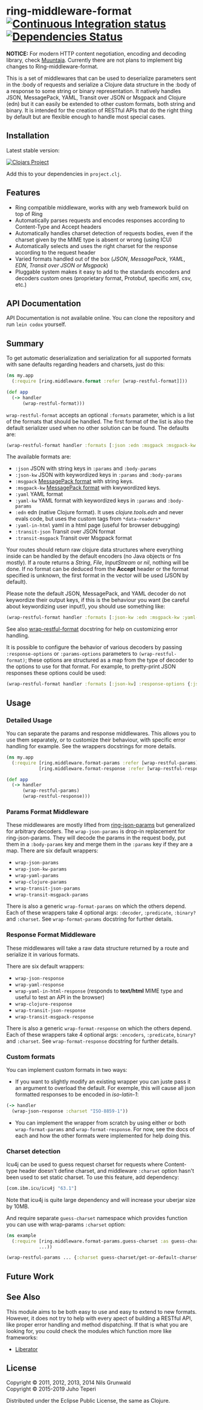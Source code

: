 # ring-middleware-format [![Continuous Integration status](https://secure.travis-ci.org/ngrunwald/ring-middleware-format.png)](http://travis-ci.org/ngrunwald/ring-middleware-format) [![Dependencies Status](http://jarkeeper.com/ngrunwald/ring-middleware-format/status.svg)](http://jarkeeper.com/ngrunwald/ring-middleware-format)

**NOTICE:** For modern HTTP content negotiation, encoding and decoding library, check [Muuntaja](https://github.com/metosin/muuntaja/). Currently there are not plans to implement big changes to Ring-middleware-format.

This is a set of middlewares that can be used to deserialize parameters sent in the :body of requests and serialize a Clojure data structure in the :body of a response to some string or binary representation. It natively handles JSON, MessagePack, YAML, Transit over JSON or Msgpack and Clojure (edn) but it can easily be extended to other custom formats, both string and binary. It is intended for the creation of RESTful APIs that do the right thing by default but are flexible enough to handle most special cases.

## Installation ##

Latest stable version:

[![Clojars Project](http://clojars.org/ring-middleware-format/latest-version.svg)](http://clojars.org/ring-middleware-format)

Add this to your dependencies in `project.clj`.

## Features ##

 - Ring compatible middleware, works with any web framework build on top of Ring
 - Automatically parses requests and encodes responses according to Content-Type and Accept headers
 - Automatically handles charset detection of requests bodies, even if the charset given by the MIME type is absent or wrong (using ICU)
 - Automatically selects and uses the right charset for the response according to the request header
 - Varied formats handled out of the box (*JSON*, *MessagePack*, *YAML*, *EDN*, *Transit over JSON or Msgpack*)
 - Pluggable system makes it easy to add to the standards encoders and decoders custom ones (proprietary format, Protobuf, specific xml, csv, etc.)

## API Documentation ##

<!--Full [API documentation](http://ngrunwald.github.com/ring-middleware-format) is available.-->
API Documentation is not available online. You can clone the repository and run `lein codox` yourself.

## Summary ##

To get automatic deserialization and serialization for all supported formats with sane defaults regarding headers and charsets, just do this:

```clojure
(ns my.app
  (:require [ring.middleware.format :refer [wrap-restful-format]]))

(def app
  (-> handler
      (wrap-restful-format)))
```
`wrap-restful-format` accepts an optional `:formats` parameter, which is a list of the formats that should be handled. The first format of the list is also the default serializer used when no other solution can be found. The defaults are:
```clojure
(wrap-restful-format handler :formats [:json :edn :msgpack :msgpack-kw :yaml :yaml-in-html :transit-json :transit-msgpack])
```

The available formats are:

  - `:json` JSON with string keys in `:params` and `:body-params`
  - `:json-kw` JSON with keywordized keys in `:params` and `:body-params`
  - `:msgpack` [MessagePack format](http://msgpack.org) with string keys.
  - `:msgpack-kw` [MessagePack format](http://msgpack.org) with kwywordized keys.
  - `:yaml` YAML format
  - `:yaml-kw` YAML format with keywordized keys in `:params` and `:body-params`
  - `:edn` edn (native Clojure format). It uses *clojure.tools.edn* and never evals code, but uses the custom tags from `*data-readers*` 
  - `:yaml-in-html` yaml in a html page (useful for browser debugging)
  - `:transit-json` Transit over JSON format
  - `:transit-msgpack` Transit over Msgpack format

Your routes should return raw clojure data structures where everything
inside can be handled by the default encoders (no Java objects or fns
mostly). If a route returns a _String_, _File_, _InputStream_ or _nil_, nothing will be done. If no format can be deduced from the **Accept** header or the format specified is unknown, the first format in the vector will be used (JSON by default).

Please note the default JSON, MessagePack, and YAML decoder do not keywordize their output keys, if this is the behaviour you want (be careful about keywordizing user input!), you should use something like:
```clojure
(wrap-restful-format handler :formats [:json-kw :edn :msgpack-kw :yaml-kw :yaml-in-html :transit-json :transit-msgpack])
```

See also [wrap-restful-format](http://ngrunwald.github.com/ring-middleware-format/ring.middleware.format.html#var-wrap-restful-format) docstring for help on customizing error handling.

It is possible to configure the behavior of various decoders by passing `:response-options` 
or `:params-options` parameters to `(wrap-restful-format)`; these options are structured as 
a map from the type of decoder to the options to use for that format. For example, to pretty-print 
JSON responses these options could be used:
```clojure
(wrap-restful-format handler :formats [:json-kw] :response-options {:json-kw {:pretty true}})
```

## Usage ##

### Detailed Usage ###

You can separate the params and response middlewares. This allows you to use them separately, or to customize their behaviour, with specific error handling for example. See the wrappers docstrings for more details.

```clojure
(ns my.app
  (:require [ring.middleware.format-params :refer [wrap-restful-params]]
            [ring.middleware.format-response :refer [wrap-restful-response]]))

(def app
  (-> handler
      (wrap-restful-params)
      (wrap-restful-response)))
```

### Params Format Middleware ###

These middlewares are mostly lifted from [ring-json-params](https://github.com/mmcgrana/ring-json-params) but generalized for arbitrary decoders. The `wrap-json-params` is drop-in replacement for ring-json-params. They will decode the params in the request body, put them in a `:body-params` key and merge them in the `:params` key if they are a map.
There are six default wrappers:

+ `wrap-json-params`
+ `wrap-json-kw-params`
+ `wrap-yaml-params`
+ `wrap-clojure-params`
+ `wrap-transit-json-params`
+ `wrap-transit-msgpack-params`

There is also a generic `wrap-format-params` on which the others depend. Each of these wrappers take 4 optional args: `:decoder`, `:predicate`, `:binary?` and `:charset`. See `wrap-format-params` docstring for further details.

### Response Format Middleware ###

These middlewares will take a raw data structure returned by a route and serialize it in various formats.

There are six default wrappers:

+ `wrap-json-response`
+ `wrap-yaml-response`
+ `wrap-yaml-in-html-response` (responds to **text/html** MIME type and useful to test an API in the browser)
+ `wrap-clojure-response`
+ `wrap-transit-json-response`
+ `wrap-transit-msgpack-response`

There is also a generic `wrap-format-response` on which the others depend. Each of these wrappers take 4 optional args: `:encoders`, `:predicate`, `binary?` and `:charset`. See `wrap-format-response` docstring for further details.

### Custom formats ###

You can implement custom formats in two ways:

+ If you want to slightly modify an existing wrapper you can juste pass it an argument to overload the default.
For exemple, this will cause all json formatted responses to be encoded in *iso-latin-1*:

```clojure
(-> handler
  (wrap-json-response :charset "ISO-8859-1"))
```
+ You can implement the wrapper from scratch by using either or both `wrap-format-params` and `wrap-format-response`. For now, see the docs of each and how the other formats were implemented for help doing this.

### Charset detection

Icu4j can be used to guess request charset for requests where Content-type header doesn't
define charset, and middleware `:charset` option hasn't been used to set static charset.
To use this feature, add dependency:

```clj
[com.ibm.icu/icu4j "63.1"]
```

Note that icu4j is quite large dependency and will increase your uberjar size by 10MB.

And require separate `guess-charset` namespace which provides function you can use
with wrap-params `:charset` option:

```clj
(ns example
  (:require [ring.middleware.format-params.guess-charset :as guess-charset]
            ...))

(wrap-restful-params ... {:charset guess-charset/get-or-default-charset})
```

## Future Work ##

## See Also ##

This module aims to be both easy to use and easy to extend to new formats. However, it does not try to help with every apect of building a RESTful API, like proper error handling and method dispatching. If that is what you are looking for, you could check the modules which function more like frameworks:

+ [Liberator](https://github.com/clojure-liberator/liberator)

## License ##

Copyright &copy; 2011, 2012, 2013, 2014 Nils Grunwald<br>
Copyright &copy; 2015-2019 Juho Teperi

Distributed under the Eclipse Public License, the same as Clojure.
